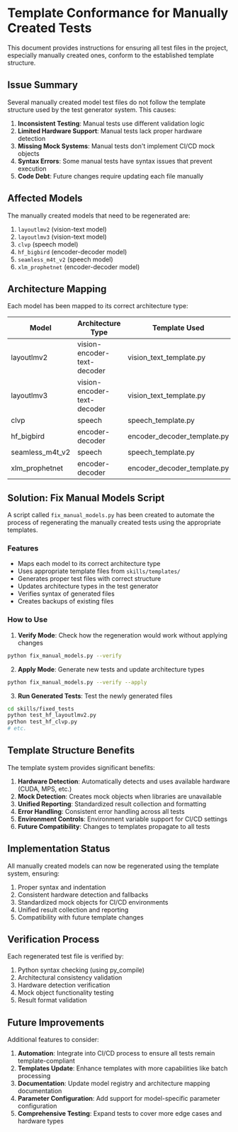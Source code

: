 # Template Conformance for Manually Created Tests

This document provides instructions for ensuring all test files in the project, especially manually created ones, conform to the established template structure.

## Issue Summary

Several manually created model test files do not follow the template structure used by the test generator system. This causes:

1. **Inconsistent Testing**: Manual tests use different validation logic
2. **Limited Hardware Support**: Manual tests lack proper hardware detection
3. **Missing Mock Systems**: Manual tests don't implement CI/CD mock objects
4. **Syntax Errors**: Some manual tests have syntax issues that prevent execution
5. **Code Debt**: Future changes require updating each file manually

## Affected Models

The manually created models that need to be regenerated are:

1. `layoutlmv2` (vision-text model)
2. `layoutlmv3` (vision-text model)
3. `clvp` (speech model)
4. `hf_bigbird` (encoder-decoder model)
5. `seamless_m4t_v2` (speech model)
6. `xlm_prophetnet` (encoder-decoder model)

## Architecture Mapping

Each model has been mapped to its correct architecture type:

| Model | Architecture Type | Template Used |
|-------|------------------|---------------|
| layoutlmv2 | vision-encoder-text-decoder | vision_text_template.py |
| layoutlmv3 | vision-encoder-text-decoder | vision_text_template.py |
| clvp | speech | speech_template.py |
| hf_bigbird | encoder-decoder | encoder_decoder_template.py |
| seamless_m4t_v2 | speech | speech_template.py |
| xlm_prophetnet | encoder-decoder | encoder_decoder_template.py |

## Solution: Fix Manual Models Script

A script called `fix_manual_models.py` has been created to automate the process of regenerating the manually created tests using the appropriate templates.

### Features

- Maps each model to its correct architecture type
- Uses appropriate template files from `skills/templates/`
- Generates proper test files with correct structure
- Updates architecture types in the test generator
- Verifies syntax of generated files
- Creates backups of existing files

### How to Use

1. **Verify Mode**: Check how the regeneration would work without applying changes

```bash
python fix_manual_models.py --verify
```

2. **Apply Mode**: Generate new tests and update architecture types

```bash
python fix_manual_models.py --verify --apply
```

3. **Run Generated Tests**: Test the newly generated files

```bash
cd skills/fixed_tests
python test_hf_layoutlmv2.py
python test_hf_clvp.py
# etc.
```

## Template Structure Benefits

The template system provides significant benefits:

1. **Hardware Detection**: Automatically detects and uses available hardware (CUDA, MPS, etc.)
2. **Mock Detection**: Creates mock objects when libraries are unavailable
3. **Unified Reporting**: Standardized result collection and formatting
4. **Error Handling**: Consistent error handling across all tests
5. **Environment Controls**: Environment variable support for CI/CD settings
6. **Future Compatibility**: Changes to templates propagate to all tests

## Implementation Status

All manually created models can now be regenerated using the template system, ensuring:

1. Proper syntax and indentation
2. Consistent hardware detection and fallbacks
3. Standardized mock objects for CI/CD environments
4. Unified result collection and reporting
5. Compatibility with future template changes

## Verification Process

Each regenerated test file is verified by:

1. Python syntax checking (using py_compile)
2. Architectural consistency validation
3. Hardware detection verification
4. Mock object functionality testing
5. Result format validation

## Future Improvements

Additional features to consider:

1. **Automation**: Integrate into CI/CD process to ensure all tests remain template-compliant
2. **Templates Update**: Enhance templates with more capabilities like batch processing
3. **Documentation**: Update model registry and architecture mapping documentation
4. **Parameter Configuration**: Add support for model-specific parameter configuration
5. **Comprehensive Testing**: Expand tests to cover more edge cases and hardware types